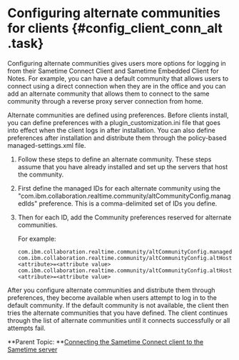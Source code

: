 # Configuring alternate communities for clients {#config_client_conn_alt .task}

Configuring alternate communities gives users more options for logging in from their Sametime Connect Client and Sametime Embedded Client for Notes. For example, you can have a default community that allows users to connect using a direct connection when they are in the office and you can add an alternate community that allows them to connect to the same community through a reverse proxy server connection from home.

Alternate communities are defined using preferences. Before clients install, you can define preferences with a plugin\_customization.ini file that goes into effect when the client logs in after installation. You can also define preferences after installation and distribute them through the policy-based managed-settings.xml file.

1.  Follow these steps to define an alternate community. These steps assume that you have already installed and set up the servers that host the community.
2.  First define the managed IDs for each alternate community using the "com.ibm.collaboration.realtime.community/altCommunityConfig.managedIds" preference. This is a comma-delimited set of IDs you define.

3.  Then for each ID, add the Community preferences reserved for alternate communities.

    For example:

    ``` {#pre_iwj_pgn_1yb}
    com.ibm.collaboration.realtime.community/altCommunityConfig.managedIds=altHost1,altHost2
    com.ibm.collaboration.realtime.community/altCommunityConfig.altHost1.<attribute>=<attribute value>
    com.ibm.collaboration.realtime.community/altCommunityConfig.altHost2.<attribute>=<attribute value>
    ```


After you configure alternate communities and distribute them through preferences, they become available when users attempt to log in to the default community. If the default community is not available, the client then tries the alternate communities that you have defined. The client continues through the list of alternate communities until it connects successfully or all attempts fail.

**Parent Topic:  **[Connecting the Sametime Connect client to the Sametime server](t_connect_clienttoserver.md)

